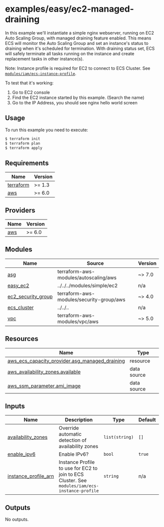 # examples/easy/ec2-managed-draining

In this example we'll instantiate a simple nginx webserver, running on EC2 Auto Scaling Group, with managed draining feature enabled.
This means ECS will monitor the Auto Scaling Group and set an instance's status to draining when it's scheduled for termination.
With draining status set, ECS will safely terminate all tasks running on the instance and create replacement tasks in other instance(s).

Note: Instance profile is required for EC2 to connect to ECS Cluster. See [`modules/iam/ecs-instance-profile`](https://github.com/HENNGE/terraform-aws-ecs/tree/main/modules/iam/ecs-instance-profile).

To test that it's working:
1. Go to EC2 console
1. Find the EC2 instance started by this example. (Search the name)
1. Go to the IP Address, you should see nginx hello world screen

## Usage

To run this example you need to execute:

```bash
$ terraform init
$ terraform plan
$ terraform apply
```


<!-- BEGIN_TF_DOCS -->
## Requirements

| Name | Version |
|------|---------|
| <a name="requirement_terraform"></a> [terraform](#requirement\_terraform) | >= 1.3 |
| <a name="requirement_aws"></a> [aws](#requirement\_aws) | >= 6.0 |

## Providers

| Name | Version |
|------|---------|
| <a name="provider_aws"></a> [aws](#provider\_aws) | >= 6.0 |

## Modules

| Name | Source | Version |
|------|--------|---------|
| <a name="module_asg"></a> [asg](#module\_asg) | terraform-aws-modules/autoscaling/aws | ~> 7.0 |
| <a name="module_easy_ec2"></a> [easy\_ec2](#module\_easy\_ec2) | ../../../modules/simple/ec2 | n/a |
| <a name="module_ec2_security_group"></a> [ec2\_security\_group](#module\_ec2\_security\_group) | terraform-aws-modules/security-group/aws | ~> 4.0 |
| <a name="module_ecs_cluster"></a> [ecs\_cluster](#module\_ecs\_cluster) | ../../.. | n/a |
| <a name="module_vpc"></a> [vpc](#module\_vpc) | terraform-aws-modules/vpc/aws | ~> 5.0 |

## Resources

| Name | Type |
|------|------|
| [aws_ecs_capacity_provider.asg_managed_draining](https://registry.terraform.io/providers/hashicorp/aws/latest/docs/resources/ecs_capacity_provider) | resource |
| [aws_availability_zones.available](https://registry.terraform.io/providers/hashicorp/aws/latest/docs/data-sources/availability_zones) | data source |
| [aws_ssm_parameter.ami_image](https://registry.terraform.io/providers/hashicorp/aws/latest/docs/data-sources/ssm_parameter) | data source |

## Inputs

| Name | Description | Type | Default | Required |
|------|-------------|------|---------|:--------:|
| <a name="input_availability_zones"></a> [availability\_zones](#input\_availability\_zones) | Override automatic detection of availability zones | `list(string)` | `[]` | no |
| <a name="input_enable_ipv6"></a> [enable\_ipv6](#input\_enable\_ipv6) | Enable IPv6? | `bool` | `true` | no |
| <a name="input_instance_profile_arn"></a> [instance\_profile\_arn](#input\_instance\_profile\_arn) | Instance Profile to use for EC2 to join to ECS Cluster. See `modules/iam/ecs-instance-profile` | `string` | n/a | yes |

## Outputs

No outputs.
<!-- END_TF_DOCS -->
